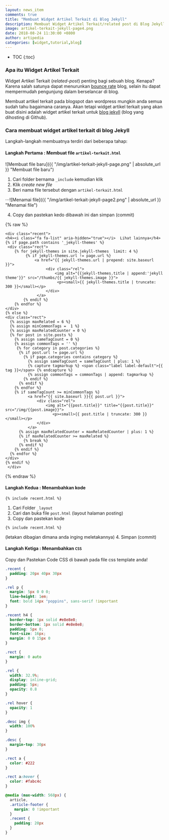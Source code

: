 ```yaml
---
layout: news_item
comments: true
title: "Membuat Widget Artikel Terkait di Blog Jekyll"
description: Membuat Widget Artikel Terkait/related post di Blog Jekyll / Github Pages dengan langkah-langkah mudah.
image: artikel-terkait-jekyll-page4.png
date: 2018-08-24 11:30:00 +0800
author: artipedia
categories: [widget,tutorial,blog]
---
```

* TOC
{:toc}

### Apa itu Widget Artikel Terkait
Widget Artikel Terkait (*related-post*) penting bagi sebuah blog. Kenapa? Karena salah satunya dapat menurunkan [bounce rate](https://en.wikipedia.org/wiki/Bounce_rate "Bounce Rate") blog, selain itu dapat mempermudah pengunjung dalam berselancar di blog.

Membuat artikel terkait pada blogspot dan wordpress mungkin anda semua sudah tahu bagaimana caranya. Akan tetapi widget artikel terkait yang akan buat disini adalah widget artikel terkait untuk [blog jekyll](https://blog.artipedia.site/id/cara-membuat-web-digithub-bagi-pemula.html "Membuat blog di github") (blog yang dihosting di Github).

### Cara membuat widget artikel terkait di blog Jekyll
Langkah-langkah membuatnya terdiri dari beberapa tahap:

#### Langkah Pertama : Membuat file `artikel-terkait.html`

![Membuat file baru]({{ "/img/artikel-terkait-jekyll-page.png" | absolute_url }} "Membuat file baru")

1. Cari folder bernama `_include` kemudian klik
2. Klik _create new file_
3. Beri nama file tersebut dengan `artikel-terkait.html`

⋅⋅⋅![Menamai file]({{ "/img/artikel-terkait-jekyll-page2.png" | absolute_url }} "Menamai file")

4. Copy dan pastekan kedo dibawah ini dan simpan (commit)

{% raw %}
```liquid
<div class="recent">
<h4><i class="fa fa-list" aria-hidden="true"></i>  Lihat lainnya</h4>
{% if page.path contains '_jekyll-themes' %}
 <div class="rect">
    {% for jekyll-themes in site.jekyll-themes  limit: 4 %}
         {% if jekyll-themes.url != page.url %}
             <a href="{{ jekyll-themes.url | prepend: site.baseurl }}">
                  <div class="rel">
                      <img alt="{{jekyll-themes.title | append:'jekyll theme'}}" src="/thumbs/{{ jekyll-themes.image }}">
                       <p><small>{{ jekyll-themes.title | truncate: 300 }}</small></p>
                  </div>
              </a>
        {% endif %}
    {% endfor %}
</div>
{% else %}
<div class="rect">
  {% assign maxRelated = 6 %}
  {% assign minCommonTags =  1 %}
  {% assign maxRelatedCounter = 0 %}
  {% for post in site.posts %}
    {% assign sameTagCount = 0 %}
    {% assign commonTags = '' %}
     {% for category in post.categories %}
      {% if post.url != page.url %}
        {% if page.categories contains category %}
          {% assign sameTagCount = sameTagCount | plus: 1 %}
          {% capture tagmarkup %} <span class="label label-default">{{ tag }}</span> {% endcapture %}
          {% assign commonTags = commonTags | append: tagmarkup %}
        {% endif %}
      {% endif %}
    {% endfor %}
    {% if sameTagCount >= minCommonTags %}
          <a href="{{ site.baseurl }}{{ post.url }}">
              <div class="rel">
                  <img alt="{{post.title}}" title="{{post.title}}" src="/img/{{post.image}}">
                     <p><small>{{ post.title | truncate: 300 }}</small></p>
              </div>
          </a>
      {% assign maxRelatedCounter = maxRelatedCounter | plus: 1 %}
      {% if maxRelatedCounter >= maxRelated %}
        {% break %}
      {% endif %}
    {% endif %}
  {% endfor %}
</div>
{% endif %}
 </div>
```
{% endraw %}

#### Langkah Kedua : Menambahkan kode 
```
{% include recent.html %}
```
1. Cari Folder `_layout` 
2. Cari dan buka file `post.html` (layout halaman posting)
3. Copy dan pastekan kode 
```
{% include recent.html %}
```
(letakan dibagian dimana anda inging meletakannya)
4. Simpan (commit)

#### Langkah Ketiga : Menambahkan `CSS`
Copy dan Pastekan Code CSS di bawah pada file css template anda!
```css
.recent {
  padding: 20px 40px 30px
}

.rel p {
  margin: 5px 0 0 0;
  line-height: 1em;
  font: bold 14px "poppins", sans-serif !important
}

.recent h4 {
  border-top: 1px solid #e8e8e8;
  border-bottom: 1px solid #e8e8e8;
  padding: 5px 0;
  font-size: 16px;
  margin: 0 0 15px 0
}

.rect {
  margin: 0 auto
}

.rel {
  width: 32.9%;
  display: inline-grid;
  padding: 5px;
  opacity: 0.8
}

.rel hover {
  opacity: 1
}

.desc img {
  width: 100%
}

.desc {
  margin-top: 30px
}

.rect a {
  color: #222
}

.rect a:hover {
  color: #fabc4c
}

@media (max-width: 568px) {
  article,
  .article-footer {
    margin: 0 !important
  }
  .recent {
    padding: 20px
  }
}

```





